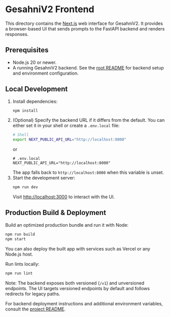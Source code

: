 # GesahniV2 Frontend

This directory contains the [Next.js](https://nextjs.org/) web interface for GesahniV2. It provides a browser-based UI that sends prompts to the FastAPI backend and renders responses.

## Prerequisites
- Node.js 20 or newer.
- A running GesahniV2 backend. See the [root README](../README.md) for backend setup and environment configuration.

## Local Development
1. Install dependencies:
   ```bash
   npm install
   ```
2. (Optional) Specify the backend URL if it differs from the default. You can either
   set it in your shell or create a `.env.local` file:
   ```bash
   # Shell
   export NEXT_PUBLIC_API_URL="http://localhost:8000"
   ```
   or
   ```env
   # .env.local
   NEXT_PUBLIC_API_URL="http://localhost:8000"
   ```
   The app falls back to `http://localhost:8000` when this variable is unset.
3. Start the development server:
   ```bash
   npm run dev
   ```
   Visit [http://localhost:3000](http://localhost:3000) to interact with the UI.

## Production Build & Deployment
Build an optimized production bundle and run it with Node:
```bash
npm run build
npm start
```
You can also deploy the built app with services such as Vercel or any Node.js host.

Run lints locally:
```bash
npm run lint
```

Note: The backend exposes both versioned (`/v1`) and unversioned endpoints. The UI targets versioned endpoints by default and follows redirects for legacy paths.

For backend deployment instructions and additional environment variables, consult the [project README](../README.md).
